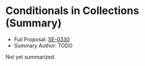 # Conditionals in Collections (Summary)

* Full Proposal: [SE-0330](https://github.com/apple/swift-evolution/blob/main/proposals/0330-collection-conditionals.md)
* Summary Author: TODO

Not yet summarized.
